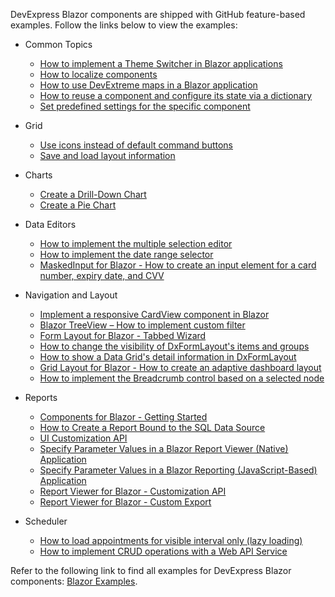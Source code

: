 DevExpress Blazor components are shipped with GitHub feature-based examples. Follow the links below to view the examples:

* Common Topics
  * [How to implement a Theme Switcher in Blazor applications](https://supportcenter.devexpress.com/ticket/details/t845557/how-to-implement-a-theme-switcher-in-blazor-applications)
  * [How to localize components](https://supportcenter.devexpress.com/ticket/details/t850867/devexpress-blazor-how-to-localize-components)
  * [How to use DevExtreme maps in a Blazor application](https://supportcenter.devexpress.com/ticket/details/t1069428/blazor-how-to-use-devextreme-maps-in-a-blazor-application)
  * [How to reuse a component and configure its state via a dictionary](https://supportcenter.devexpress.com/ticket/details/t907025/blazor-how-to-reuse-a-component-and-configure-its-state-via-a-dictionary)
  * [Set predefined settings for the specific component](https://supportcenter.devexpress.com/ticket/details/t827941/devexpress-blazor-components-set-predefined-settings-for-the-specific-component)

* Grid
  * [Use icons instead of default command buttons](https://supportcenter.devexpress.com/ticket/details/t807225/blazor-grid-use-icons-instead-of-default-command-buttons)
  * [Save and load layout information](https://supportcenter.devexpress.com/ticket/details/t826240/grid-for-blazor-save-and-load-layout-information)

* Charts
  * [Create a Drill-Down Chart](https://supportcenter.devexpress.com/ticket/details/t1081109/chart-for-blazor-create-a-drill-down-chart)
  * [Create a Pie Chart](https://supportcenter.devexpress.com/ticket/details/t1062780/pie-chart-for-blazor-create-a-pie-chart)

* Data Editors
  * [How to implement the multiple selection editor](https://supportcenter.devexpress.com/ticket/details/t820528/blazor-editors-how-to-implement-the-multiple-selection-editor)
  * [How to implement the date range selector](https://supportcenter.devexpress.com/ticket/details/t809157/blazor-date-edit-how-to-implement-the-date-range-selector)
  * [MaskedInput for Blazor - How to create an input element for a card number, expiry date, and CVV](https://supportcenter.devexpress.com/ticket/details/t1053365/maskedinput-for-blazor-how-to-create-an-input-element-for-a-card-number-expiry-date-and)

* Navigation and Layout
  * [Implement a responsive CardView component in Blazor](https://supportcenter.devexpress.com/ticket/details/t1094086/implement-a-responsive-cardview-component-in-blazor)
  * [Blazor TreeView – How to implement custom filter](https://supportcenter.devexpress.com/ticket/details/t1094678/blazor-treeview-how-to-implement-custom-filter)
  * [Form Layout for Blazor - Tabbed Wizard](https://supportcenter.devexpress.com/ticket/details/t1094069/form-layout-for-blazor-tabbed-wizard)
  * [How to change the visibility of DxFormLayout's items and groups](https://supportcenter.devexpress.com/ticket/details/t803618/blazor-form-layout-how-to-change-the-visibility-of-dxformlayout-s-items-and-groups)
  * [How to show a Data Grid's detail information in DxFormLayout](https://www.devexpress.com/Support/Center/Example/Details/T802161/blazor-data-grid-how-to-show-a-detail-information-in-dxformlayout)
  * [Grid Layout for Blazor - How to create an adaptive dashboard layout](https://github.com/DevExpress-Examples/gridlayout-for-blazor-how-to-create-adaptive-dashboard-layout)
  * [How to implement the Breadcrumb control based on a selected node](https://supportcenter.devexpress.com/ticket/details/t848395/treeview-for-blazor-how-to-implement-the-breadcrumb-control-based-on-a-selected-node)

* Reports
  * [Components for Blazor - Getting Started](https://supportcenter.devexpress.com/ticket/details/t884324/reporting-components-for-blazor-getting-started)
  * [How to Create a Report Bound to the SQL Data Source](https://supportcenter.devexpress.com/ticket/details/t1050760/how-to-create-a-report-bound-to-the-sql-data-source)
  * [UI Customization API](https://supportcenter.devexpress.com/ticket/details/t931566/blazor-reporting-ui-customization-api)
  * [Specify Parameter Values in a Blazor Report Viewer (Native) Application](https://supportcenter.devexpress.com/ticket/details/t1020318/specify-parameter-values-in-a-blazor-report-viewer-native-application)
  * [Specify Parameter Values in a Blazor Reporting (JavaScript-Based) Application](https://supportcenter.devexpress.com/ticket/details/t1020317/specify-parameter-values-in-a-blazor-reporting-javascript-based-application)
  * [Report Viewer for Blazor - Customization API](https://supportcenter.devexpress.com/ticket/details/t1020314/report-viewer-for-blazor-customization-api)
  * [Report Viewer for Blazor - Custom Export](https://supportcenter.devexpress.com/ticket/details/t1020313/report-viewer-for-blazor-custom-export)

* Scheduler
  * [How to load appointments for visible interval only (lazy loading)](https://supportcenter.devexpress.com/ticket/details/t1020463/scheduler-for-blazor-how-to-load-appointments-for-visible-interval-only-lazy-loading)
  * [How to implement CRUD operations with a Web API Service](https://supportcenter.devexpress.com/ticket/details/t848437/scheduler-for-blazor-how-to-implement-crud-operations-with-a-web-api-service)
 
 
Refer to the following link to find all examples for DevExpress Blazor components: [Blazor Examples](https://supportcenter.devexpress.com/ticket/list/?preset=a6cf855e-af17-4f6b-8ffc-0f9854b97da1).
